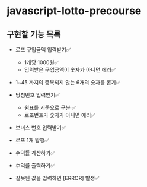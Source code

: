 # javascript-lotto-precourse

## 구현할 기능 목록

- 로또 구입금액 입력받기✅

  - 1개당 1000원✅
  - 입력받은 구입금액이 숫자가 아니면 에러✅

- 1~45 까지의 중복되지 않는 6개의 숫자를 뽑기✅

- 당첨번호 입력받기✅

  - 쉼표를 기준으로 구분 ✅
  - 로또번호가 숫자가 아니면 에러✅

- 보너스 번호 입력받기✅

- 로또 1개 발행✅

- 수익률 계산하기✅
- 수익률 출력하기✅

- 잘못된 값을 입력하면 [ERROR] 발생✅
